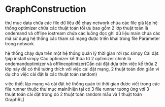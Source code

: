 # GraphConstruction
 
thư mục data chứa các file dữ liệu để chạy
network chứa các file giả lập hệ thống
optimizer chứa các thuật toán tối ưu bao gồm 2 lớp thuật toán là ondemand và offline
iostream chứa các luồng đọc ghi dữ liệu
main chứa các mã sử dụng hệ thống
các tham số mạng được triển khai trong file Parameter trong network

hệ thống chạy dựa trên một hệ thống quản lý thời gian rời rạc simpy
Cài đặt: !pip install simpy
Các optimizer kế thừa từ 2 optimizer chính là ondemandoptimizer và offlineoptimizer(Cần cài đặt dựa trên việc kế thừa 2 lớp này để có thể tương thích với việc cài đặt mạng, 2 thuật toán đơn giản ví dụ cho việc cài đặt là các thuật toán random)

việc thiết lập mạng và cài đặt hệ thống quản trị thời gian được viết trong các file runner thuộc thư mục main(hiện tại có 3 file runner tương ứng với 3 thuật toán cài đặt trong đó 2 thuật toán random mẫu và 1 thuật toán GraphRL)
